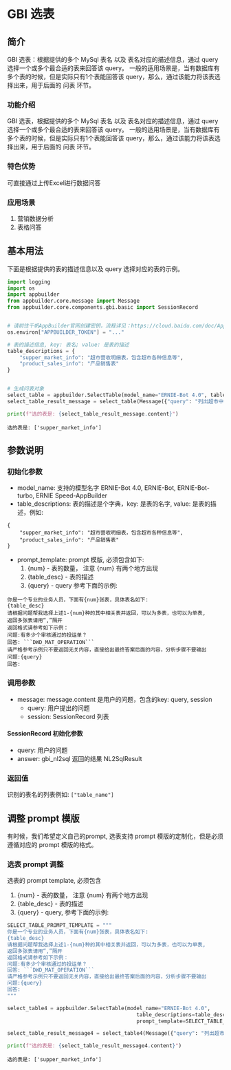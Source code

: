# GBI 选表

## 简介
GBI 选表：根据提供的多个 MySql 表名 以及 表名对应的描述信息，通过 query 选择一个或多个最合适的表来回答该 query。
一般的适用场景是，当有数据库有多个表的时候，但是实际只有1个表能回答该 query，那么，通过该能力将该表选择出来，用于后面的 问表 环节。


### 功能介绍
GBI 选表，根据提供的多个 MySql 表名 以及 表名对应的描述信息，通过 query 选择一个或多个最合适的表来回答该 query。
一般的适用场景是，当有数据库有多个表的时候，但是实际只有1个表能回答该 query，那么，通过该能力将该表选择出来，用于后面的 问表 环节。

### 特色优势
可直接通过上传Excel进行数据问答

### 应用场景
1. 营销数据分析
2. 表格问答


## 基本用法
下面是根据提供的表的描述信息以及 query 选择对应的表的示例。


```python
import logging
import os
import appbuilder
from appbuilder.core.message import Message
from appbuilder.core.components.gbi.basic import SessionRecord


# 请前往千帆AppBuilder官网创建密钥，流程详见：https://cloud.baidu.com/doc/AppBuilder/s/Olq6grrt6#1%E3%80%81%E5%88%9B%E5%BB%BA%E5%AF%86%E9%92%A5
os.environ["APPBUILDER_TOKEN"] = "..."

# 表的描述信息, key: 表名; value: 是表的描述
table_descriptions = {
    "supper_market_info": "超市营收明细表，包含超市各种信息等",
    "product_sales_info": "产品销售表"
}


# 生成问表对象
select_table = appbuilder.SelectTable(model_name="ERNIE-Bot 4.0", table_descriptions=table_descriptions)
select_table_result_message = select_table(Message({"query": "列出超市中的所有数据"}))

print(f"选的表是: {select_table_result_message.content}")
```

    选的表是: ['supper_market_info']


## 参数说明
### 初始化参数
- model_name: 支持的模型名字 ERNIE-Bot 4.0, ERNIE-Bot, ERNIE-Bot-turbo, ERNIE Speed-AppBuilder
- table_descriptions: 表的描述是个字典，key: 是表的名字, value: 是表的描述，例如:

```
{
    "supper_market_info": "超市营收明细表，包含超市各种信息等",
    "product_sales_info": "产品销售表"
}
```
- prompt_template: prompt 模版, 必须包含如下:
  1. {num} - 表的数量， 注意 {num} 有两个地方出现
  2. {table_desc} - 表的描述
  3. {query} - query
  参考下面的示例:

```
你是一个专业的业务人员，下面有{num}张表，具体表名如下:
{table_desc}
请根据问题帮我选择上述1-{num}种的其中相关表并返回，可以为多表，也可以为单表,
返回多张表请用“,”隔开
返回格式请参考如下示例：
问题:有多少个审核通过的投运单？
回答: ```DWD_MAT_OPERATION```
请严格参考示例只不要返回无关内容，直接给出最终答案后面的内容，分析步骤不要输出
问题:{query}
回答:
```
     
### 调用参数
- message: message.content 是用户的问题，包含的key: query, session
  * query: 用户提出的问题
  * session: SessionRecord 列表

#### SessionRecord 初始化参数
- query: 用户的问题
- answer: gbi_nl2sql 返回的结果 NL2SqlResult
  
### 返回值
识别的表名的列表例如:
`["table_name"]`

## 调整 prompt 模版
有时候，我们希望定义自己的prompt, 选表支持 prompt 模版的定制化，但是必须遵循对应的 prompt 模版的格式。

### 选表 prompt 调整
选表的 prompt template, 必须包含 
1. {num} - 表的数量， 注意 {num} 有两个地方出现
2. {table_desc} - 表的描述
3. {query} - query, 参考下面的示例:


```python
SELECT_TABLE_PROMPT_TEMPLATE = """
你是一个专业的业务人员，下面有{num}张表，具体表名如下:
{table_desc}
请根据问题帮我选择上述1-{num}种的其中相关表并返回，可以为多表，也可以为单表,
返回多张表请用“,”隔开
返回格式请参考如下示例：
问题:有多少个审核通过的投运单？
回答: ```DWD_MAT_OPERATION```
请严格参考示例只不要返回无关内容，直接给出最终答案后面的内容，分析步骤不要输出
问题:{query}
回答:
"""
```


```python
select_table4 = appbuilder.SelectTable(model_name="ERNIE-Bot 4.0", 
                                          table_descriptions=table_descriptions,
                                          prompt_template=SELECT_TABLE_PROMPT_TEMPLATE)

select_table_result_message4 = select_table4(Message({"query": "列出超市中的所有数据"}))

print(f"选的表是: {select_table_result_message4.content}")
```

    选的表是: ['supper_market_info']

